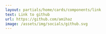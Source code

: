 ```yaml
---
layout: partials/home/cards/components/link
text: Link to github
url: https://github.com/amihaz
image: /assets/img/socials/github.svg
---
```

